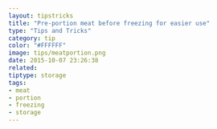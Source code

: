 ```yaml
---
layout: tipstricks
title: "Pre-portion meat before freezing for easier use" 
type: "Tips and Tricks"
category: tip
color: "#FFFFFF"
image: tips/meatportion.png
date: 2015-10-07 23:26:38 
related:
tiptype: storage
tags:
- meat
- portion
- freezing 
- storage
---
```

